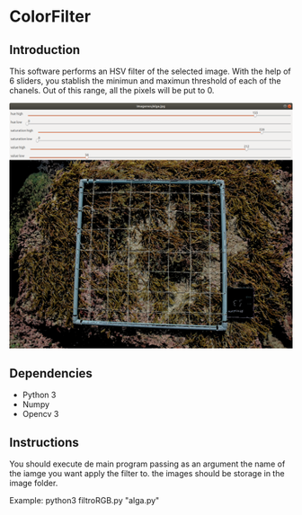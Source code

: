 # ColorFilter

## Introduction

This software performs an HSV filter of the selected image. With the help of 6 sliders, you stablish the minimun and maximun threshold of each of the chanels. Out of this range, all the pixels will be put to 0.

![GitHub Logo](/algaoutput.png)


## Dependencies

- Python 3
- Numpy
- Opencv 3

## Instructions

You should execute de main program passing as an argument the name of the iamge you want apply the filter to. the images should be storage in the image folder.

Example:
      python3 filtroRGB.py "alga.py"
